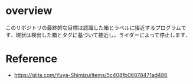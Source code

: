 # overview
このリポジトリの最終的な目標は認識した箱とラベルに接近するプログラムです．現状は検出した箱とタグに基づいて接近し，ライダーによって停止します．

# Reference
* https://qiita.com/Yuya-Shimizu/items/5c408fb06878471ad486